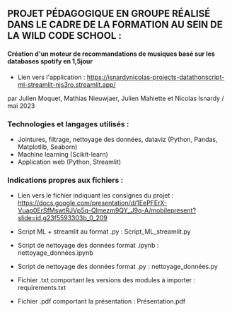 ## PROJET PÉDAGOGIQUE EN GROUPE RÉALISÉ DANS LE CADRE DE LA FORMATION AU SEIN DE LA WILD CODE SCHOOL : 
#### Création d'un moteur de recommandations de musiques basé sur les databases spotify en 1,5jour
- Lien vers l'application : https://isnardynicolas-projects-datathonscript-ml-streamlit-njs3ro.streamlit.app/

par Julien Moquet, Mathias Nieuwjaer, Julien Mahiette et Nicolas Isnardy / mai 2023 

### Technologies et langages utilisés : 
- Jointures, filtrage, nettoyage des données, dataviz (Python, Pandas, Matplotlib, Seaborn)
- Machine learning (Scikit-learn)
- Application web (Python, Streamlit)

### Indications propres aux fichiers : 
- Lien vers le fichier indiquant les consignes du projet : https://docs.google.com/presentation/d/1EePFErX-Vuap0ErSfMswtRJVp5q-Qlmezm9QY_J9q-A/mobilepresent?slide=id.g23f5593303b_0_209

- Script ML + streamlit au format .py : Script_ML_streamlit.py

- Script de nettoyage des données format .ipynb : nettoyage_données.ipynb

- Script de nettoyage des données format .py : nettoyage_données.py

- Fichier .txt comportant les versions des modules à importer : requirements.txt 

- Fichier .pdf comportant la présentation : Présentation.pdf
